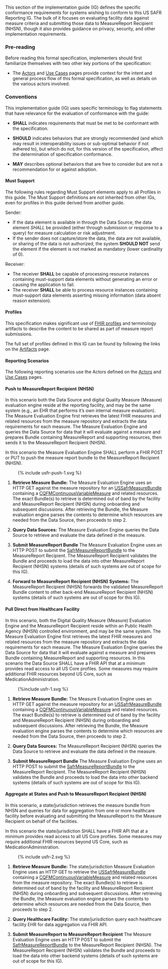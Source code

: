 This section of the implementation guide (IG) defines the specific conformance requirements for systems wishing to conform to this US SAFR Reporting IG. The bulk of it focuses on evaluating facility data against measure criteria and submitting those data to MeasureReport Recipient (NHSN), though it also provides guidance on privacy, security, and other implementation requirements.

### Pre-reading

Before reading this formal specification, implementers should first familiarize themselves with two other key portions of the specification:

* The [Actors](actors.html) and [Use Cases](usecases.html) pages provide context for the intent and general process flow of this formal specification, as well as details on the various actors involved.


### Conventions

This implementation guide (IG) uses specific terminology to flag statements that have relevance for the evaluation of conformance with the guide:

* **SHALL** indicates requirements that must be met to be conformant with the specification.

* **SHOULD** indicates behaviors that are strongly recommended (and which may result in interoperability issues or sub-optimal behavior if not adhered to), but which do not, for this version of the specification, affect the determination of specification conformance.

* **MAY** describes optional behaviors that are free to consider but are not a recommendation for or against adoption.

#### Must Support ###

The following rules regarding Must Support  elements apply to all Profiles in this guide. The Must Support definitions are not inherited from other IGs, even for profiles in this guide derived from another guide.

Sender:

* If the data element is available in through the Data Source, the data element *SHALL* be provided (either through submission or response to a query) for measure calculation or risk adjustment.
* If the sender does not capture/store the data, the data are not available, or sharing of the data is not authorized, the system **SHOULD NOT** send the element if the element is not marked as mandatory (lower cardinality of 0).

Receiver: 

* The receiver **SHALL** be capable of processing resource instances containing must-support data elements without generating an error or causing the application to fail.
* The receiver **SHALL** be able to process resource instances containing must-support data elements asserting missing information (data absent reason extension).

#### Profiles

This specification makes significant use of [FHIR profiles]({{site.data.fhir.path}}profiling.html) and terminology artifacts to describe the content to be shared as part of measure report submissions.

The full set of profiles defined in this IG can be found by following the links on the [Artifacts](artifacts.html) page.

#### Reporting Scenarios

The following reporting scenarios use the Actors defined on the [Actors](actors.html) and [Use Cases](usecases.html) pages.

#### Push to MeasureReport Recipient (NHSN)

In this scenario both the Data Source and digital Quality Measure (Measure) evaluation engine reside at the reporting facility, and may be the same system (e.g., an EHR that performs it’s own internal measure evaluation). The Measure Evaluation Engine first retrieves the latest FHIR measures and related resources from the measure repository and extracts the data requirements for each measure. The Measure Evaluation Engine and queries the Data Source for data that it will evaluate against a measure and prepares Bundle containing MeasureReport and supporting resources, then sends it to the MeasureReport Recipient (NHSN). 

In this scenario the Measure Evaluation Engine SHALL perform a FHIR POST or PUT to push the measure report bundle to the MeasureReport Recipient (NHSN).
<figure>
  {% include usfr-push-1.svg %}
  <figcaption></figcaption>
</figure>

1. **Retrieve Measure Bundle:** The Measure Evaluation Engine uses an HTTP GET against the measure repository for an [USSafrMeasureBundle](StructureDefinition-us-safr-measure-bundle.html) containing a [CQFMContinuousVariableMeasure]({{site.data.fhir.ver.cqfm}}/StructureDefinition-cv-measure-cqfm.html) <!--[CRMIShareableMeasure]({{site.data.fhir.ver.crmi}}/StructureDefinition-crmi-shareablemeasure.html)--> and related resources. The exact Bundle(s) to retrieve is determined out of band by the facility and MeasureReport Recipient (NHSN) during onboarding and subsequent discussions. After retrieving the Bundle, the Measure evaluation engine parses the contents to determine which resources are needed from the Data Source, then proceeds to step 2.

2. **Query Data Sources:** The Measure Evaluation Engine queries the Data Source to retrieve and evaluate the data defined in the measure. 

3. **Submit MeasureReport Bundle** The Measure Evaluation Engine uses an HTTP POST to submit the [SafrMeasureReportBundle](StructureDefinition-us-safr-measurereport-bundle.html) to the MeasureReport Recipient. The MeasureReport Recipient validates the Bundle and proceeds to load the data into other MeasureReport Recipient (NHSN) systems (details of such systems are out of scope for this IG).

4. **Forward to MeasureReport Recipient (NHSN) Systems:** The MeasureReport Recipient (NHSN) forwards the validated MeasureReport Bundle content to other back-end MeasureReport Recipient (NHSN) systems (details of such systems are out of scope for this IG).



#### Pull Direct from Healthcare Facility 
In this scenario, both the Digital Quality Measure (Measure) Evaluation Engine and the MeasureReport Recipient reside within an Public Health Agency (NHSN) controlled environment, and may be the same system. The Measure Evaluation Engine first retrieves the latest FHIR measures and related resources from the measure repository and extracts the data requirements for each measure. The Measure Evaluation Engine queries the Data Source for data that it will evaluate against a measure and prepares Bundle containing MeasureReport and supporting resources.
In this scenario the Data Source SHALL have a FHIR API that at a minimum provides read access to all US Core profiles. Some measures may require additional FHIR resources beyond US Core, such as MedicationAdministration.

<figure>
  {%include usfr-1.svg %}
  <figcaption></figcaption>
</figure>

1. **Retrieve Measure Bundle:** The Measure Evaluation Engine uses an HTTP GET against the measure repository for an [USSafrMeasureBundle](StructureDefinition-us-safr-measure-bundle.html) containing a [CQFMContinuousVariableMeasure]({{site.data.fhir.ver.cqfm}}/StructureDefinition-cv-measure-cqfm.html)<!--[CRMIShareableMeasure]({{site.data.fhir.ver.crmi}}/StructureDefinition-crmi-shareablemeasure.html)--> and related resources. The exact Bundle(s) to retrieve is determined out of band by the facility and MeasureReport Recipient (NHSN) during onboarding and subsequent discussions. After retrieving the Bundle, the Measure evaluation engine parses the contents to determine which resources are needed from the Data Source, then proceeds to step 2.

2. **Query Data Sources:** The MeasureReport Recipient (NHSN) queries the Data Source to retrieve and evaluate the data defined in the measure.

3. **Submit MeasureReport Bundle** The Measure Evaluation Engine uses an HTTP POST to submit the [SafrMeasureReportBundle](StructureDefinition-us-safr-measurereport-bundle.html) to the MeasureReport Recipient. The MeasureReport Recipient (NHSN) validates the Bundle and proceeds to load the data into other backend systems (details of such systems are out of scope for this IG).


#### Aggregate at States and Push to MeasureReport Recipient (NHSN)
In this scenario, a state/jurisdiction retrieves the measure bundle from NHSN and queries for data for aggregation from one or more healthcare facility before evaluating and submitting the MeasureReport to the Measure Recipient on behalf of the facilities.

In this scenario the state/jurisdiction SHALL have a FHIR API that at a minimum provides read access to all US Core profiles. Some measures may require additional FHIR resources beyond US Core, such as MedicationAdministration.

<figure>
  {% include usfr-2.svg %}
  <figcaption></figcaption>
</figure>

1. **Retrieve Measure Bundle:** The state/jurisdiction Measure Evaluation Engine uses an HTTP GET to retrieve the [USSafrMeasureBundle](StructureDefinition-us-safr-measure-bundle.html) containing a [CQFMContinuousVariableMeasure]({{site.data.fhir.ver.cqfm}}/StructureDefinition-cv-measure-cqfm.html)<!--[CRMIShareableMeasure]({{site.data.fhir.ver.crmi}}/StructureDefinition-crmi-shareablemeasure.html)--> and related resources from the measure repository. The exact Bundle(s) to retrieve is determined out of band by the facility and MeasureReport Recipient (NHSN) during onboarding and subsequent discussions. After retrieving the Bundle, the Measure evaluation engine parses the contents to determine which resources are needed from the Data Source, then proceeds to step 2.

2. **Query Healthcare Facility:** The state/jurisdiction query each healthcare facility EHR for data aggregation via FHIR API. 

3. **Submit MeasureReport to MeasureReport Recipient** The Measure Evaluation Engine uses an HTTP POST to submit the [SafrMeasureReportBundle](StructureDefinition-us-safr-measurereport-bundle.html) to the MeasureReport Recipient (NHSN). The MeasureReport Recipient (NHSN) validates the Bundle and proceeds to load the data into other backend systems (details of such systems are out of scope for this IG).
